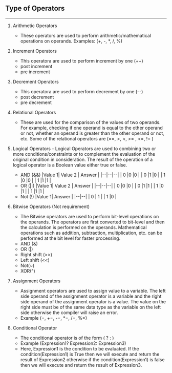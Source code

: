 ## Type of Operators

---

1. Arithmetic Operators
   - These operators are used to perform arithmetic/mathematical operations on operands. Examples: (+, -, \*, /, %)
2. Increment Operators
   - This operatora are used to perform increment by one (++)
   - post increment
   - pre increment
3. Decrement Operators
   - This operatora are used to perform decrement by one (--)
   - post decrement
   - pre decrement
4. Relational Operators
   - These are used for the comparison of the values of two operands. For example, checking if one operand is equal to the other operand or not, whether an operand is greater than the other operand or not, etc. Some of the relational operators are (==, >, <, >= , <=, != )
5. Logical Operators - Logical Operators are used to combining two or more conditions/constraints or to complement the evaluation of the original condition in consideration. The result of the operation of a logical operator is a Boolean value either true or false.

   - AND (&&)
     |Value 1| Value 2 | Answer |
     |--|--|--|
     | 0 |0 |0 |
     | 0 |1 |0 |
     | 1 |0 |0 |
     | 1 |1 |1 |
   - OR (||)
     |Value 1| Value 2 | Answer |
     |--|--|--|
     | 0 |0 |0 |
     | 0 |1 |1 |
     | 1 |0 |1 |
     | 1 |1 |1 |
   - Not (!)
     |Value 1| Answer |
     |--|--|
     | 0 | 1 |
     | 1 |0 |

6. Bitwise Operators (Not requirement)
   - The Bitwise operators are used to perform bit-level operations on the operands. The operators are first converted to bit-level and then the calculation is performed on the operands. Mathematical operations such as addition, subtraction, multiplication, etc. can be performed at the bit level for faster processing.
   - AND (&)
   - OR (|)
   - Right shift (>>)
   - Left shift (<<)
   - Not(~)
   - XOR(^)
7. Assignment Operators
   - Assignment operators are used to assign value to a variable. The left side operand of the assignment operator is a variable and the right side operand of the assignment operator is a value. The value on the right side must be of the same data type as the variable on the left side otherwise the compiler will raise an error.
   - Example (=, +=, -=, \*=, /=, %=)
8. Conditional Operator
   - The conditional operator is of the form ( ? : )
   - Example (Expression1? Expression2: Expression3)
   - Here, Expression1 is the condition to be evaluated. If the condition(Expression1) is True then we will execute and return the result of Expression2 otherwise if the condition(Expression1) is false then we will execute and return the result of Expression3.
